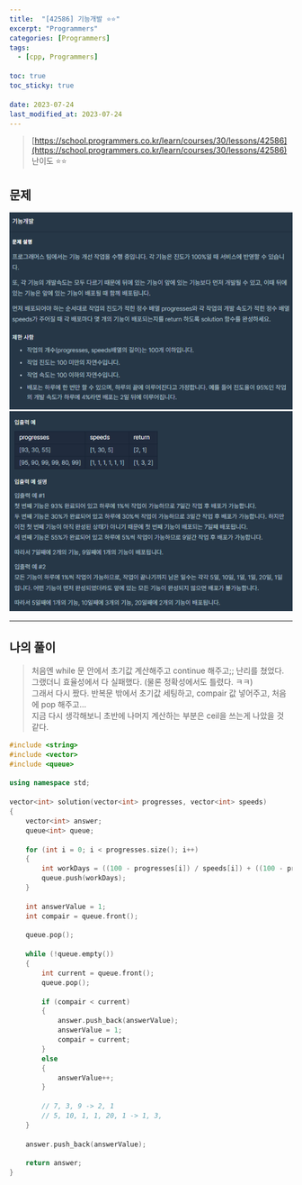 ```yaml
---
title:  "[42586] 기능개발 ⭐⭐"
excerpt: "Programmers"
categories: [Programmers]
tags:
  - [cpp, Programmers]

toc: true
toc_sticky: true
 
date: 2023-07-24
last_modified_at: 2023-07-24
---
```


> [https://school.programmers.co.kr/learn/courses/30/lessons/42586](https://school.programmers.co.kr/learn/courses/30/lessons/42586)  
> 난이도 ⭐⭐

## 문제

![42586](https://github.com/eggmong/eggmongImages/raw/main/Programmers/42586_1.png)  
![42586](https://github.com/eggmong/eggmongImages/raw/main/Programmers/42586_2.png)  

***

## 나의 풀이
  
> 처음엔 while 문 안에서 초기값 계산해주고 continue 해주고;; 난리를 쳤었다.  
> 그랬더니 효율성에서 다 실패했다. (물론 정확성에서도 틀렸다. ㅋㅋ)  
> 그래서 다시 짰다. 반복문 밖에서 초기값 세팅하고, compair 값 넣어주고, 처음에 pop 해주고...  
> 지금 다시 생각해보니 초반에 나머지 계산하는 부분은 ceil을 쓰는게 나았을 것 같다.


```cpp
#include <string>
#include <vector>
#include <queue>

using namespace std;

vector<int> solution(vector<int> progresses, vector<int> speeds)
{
    vector<int> answer;
    queue<int> queue;

    for (int i = 0; i < progresses.size(); i++)
    {
        int workDays = ((100 - progresses[i]) / speeds[i]) + ((100 - progresses[i]) % speeds[i] > 0 ? 1 : 0);
        queue.push(workDays);
    }

    int answerValue = 1;
    int compair = queue.front();

    queue.pop();
    
    while (!queue.empty())
    {
        int current = queue.front();
        queue.pop();

        if (compair < current)
        {
            answer.push_back(answerValue);
            answerValue = 1;
            compair = current;
        }
        else
        {
            answerValue++;
        }

        // 7, 3, 9 -> 2, 1
        // 5, 10, 1, 1, 20, 1 -> 1, 3, 
    }

    answer.push_back(answerValue);

    return answer;
}
```